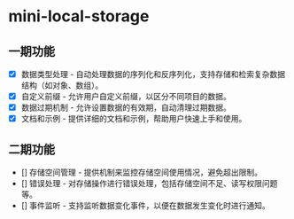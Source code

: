# mini-local-storage

## 一期功能

- [x] 数据类型处理 - 自动处理数据的序列化和反序列化，支持存储和检索复杂数据结构（如对象、数组）。
- [x] 自定义前缀 - 允许用户自定义前缀，以区分不同项目的数据。
- [x] 数据过期机制 - 允许设置数据的有效期，自动清理过期数据。
- [x] 文档和示例 - 提供详细的文档和示例，帮助用户快速上手和使用。

## 二期功能

- [] 存储空间管理 - 提供机制来监控存储空间使用情况，避免超出限制。
- [] 错误处理 - 对存储操作进行错误处理，包括存储空间不足、读写权限问题等。
- [] 事件监听 - 支持监听数据变化事件，以便在数据发生变化时进行通知。
